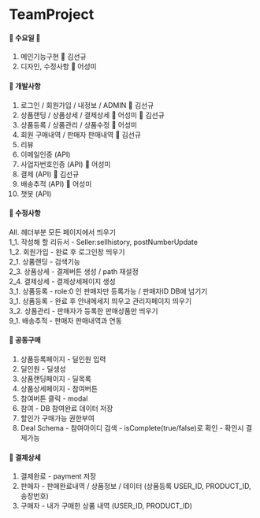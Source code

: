 # TeamProject

#### :yellow_heart: 수요일 :yellow_heart:
1. 메인기능구현 :man: 김선규
2. 디자인, 수정사항 :woman: 어성미

#### :pushpin: 개발사항
1. 로그인 / 회원가입 / 내정보 / ADMIN :man: 김선규
2. 상품랜딩 / 상품상세 / 결제상세 :woman: 어성미 :man: 김선규
3. 상품등록 / 상품관리 / 상품수정 :woman: 어성미
4. 회원 구매내역 / 판매자 판매내역 :man: 김선규
5. 리뷰
6. 이메일인증 (API)
7. 사업자번호인증 (API) :woman: 어성미
8. 결제 (API) :man: 김선규
9. 배송추적 (API) :woman: 어성미
10. 챗봇 (API)

#### :pushpin: 수정사항
All. 헤더부분 모든 페이지에서 띄우기 <br>
1_1. 작성해 할 리듀서 - Seller:sellhistory, postNumberUpdate <br>
1_2. 회원가입 - 완료 후 로그인창 띄우기 <br>
2_1. 상품랜딩 - 검색기능 <br>
2_3. 상품상세 - 결제버튼 생성 / path 재설정 <br>
2_4. 결제상세 - 결제상세페이지 생성 <br>
3_1. 상품등록 - role:0 인 판매자만 등록가능 / 판매자ID DB에 넘기기 <br>
3_1. 상품등록 - 완료 후 안내메세지 띄우고 관리자페이지 띄우기 <br>
3_2. 상품관리 - 판매자가 등록한 판매상품만 띄우기 <br>
9_1. 배송추적 - 판매자 판매내역과 연동 <br>

#### :memo: 공동구매
1. 상품등록페이지 - 딜인원 입력
2. 딜인원 - 딜생성
3. 상품랜딩페이지 - 딜목록
4. 상품상세페이지 - 참여버튼
5. 참여버튼 클릭 - modal
6. 참여 - DB 참여완료 데이터 저장
7. 할인가 구매가능 권한부여
8. Deal Schema - 참여아이디 검색 - isComplete(true/false)로 확인 - 확인시 결제가능

#### :memo: 결제상세
1. 결제완료 - payment 저장
2. 판매자 - 판매완료내역 / 상품정보 / 데이터 (상품등록 USER_ID, PRODUCT_ID, 송장번호)
3. 구매자 - 내가 구매한 상품 내역 (USER_ID, PRODUCT_ID)
